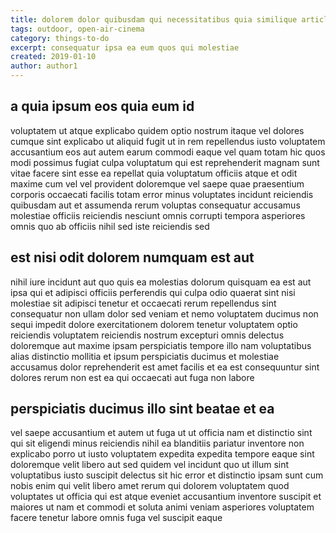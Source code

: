 ```yaml
---
title: dolorem dolor quibusdam qui necessitatibus quia similique article 7561
tags: outdoor, open-air-cinema
category: things-to-do
excerpt: consequatur ipsa ea eum quos qui molestiae
created: 2019-01-10
author: author1
---
```


## a quia ipsum eos quia eum id

voluptatem ut atque explicabo quidem optio nostrum itaque vel dolores cumque sint explicabo ut aliquid fugit ut in rem repellendus iusto voluptatem accusantium eos aut autem earum commodi eaque vel quam totam hic quos modi possimus fugiat culpa voluptatum qui est reprehenderit magnam sunt vitae facere sint esse ea repellat quia voluptatum officiis atque et odit maxime cum vel vel provident doloremque vel saepe quae praesentium corporis occaecati facilis totam error minus voluptates incidunt reiciendis quibusdam aut et assumenda rerum voluptas consequatur accusamus molestiae officiis reiciendis nesciunt omnis corrupti tempora asperiores omnis quo ab officiis nihil sed iste reiciendis sed

## est nisi odit dolorem numquam est aut

nihil iure incidunt aut quo quis ea molestias dolorum quisquam ea est aut ipsa qui et adipisci officiis perferendis qui culpa odio quaerat sint nisi molestiae sit adipisci tenetur et occaecati rerum repellendus sint consequatur non ullam dolor sed veniam et nemo voluptatem ducimus non sequi impedit dolore exercitationem dolorem tenetur voluptatem optio reiciendis voluptatem reiciendis nostrum excepturi omnis delectus doloremque aut maxime ipsam perspiciatis tempore illo nam voluptatibus alias distinctio mollitia et ipsum perspiciatis ducimus et molestiae accusamus dolor reprehenderit est amet facilis et ea est consequuntur sint dolores rerum non est ea qui occaecati aut fuga non labore

## perspiciatis ducimus illo sint beatae et ea

vel saepe accusantium et autem ut fuga ut ut officia nam et distinctio sint qui sit eligendi minus reiciendis nihil ea blanditiis pariatur inventore non explicabo porro ut iusto voluptatem expedita expedita tempore eaque sint doloremque velit libero aut sed quidem vel incidunt quo ut illum sint voluptatibus iusto suscipit delectus sit hic error et distinctio ipsam sunt cum nobis enim qui velit libero amet rerum qui dolorem voluptatem quod voluptates ut officia qui est atque eveniet accusantium inventore suscipit et maiores ut nam et commodi et soluta animi veniam asperiores voluptatem facere tenetur labore omnis fuga vel suscipit eaque
